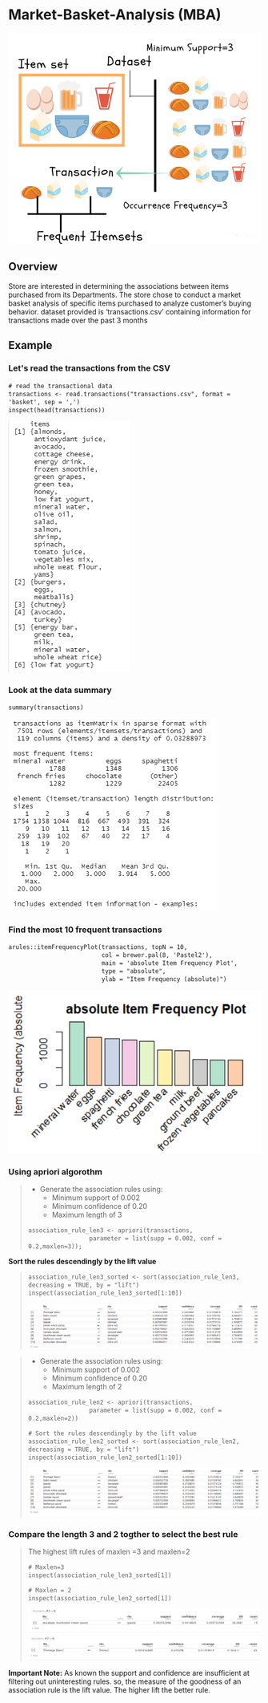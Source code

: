 # Market-Basket-Analysis (MBA)
![Market-Basket-Analysis-Image](Image/Screenshot_8.png)
## Overview
Store are interested in determining the associations between items purchased from its Departments. The store chose to conduct a market basket analysis of specific items purchased to analyze customer’s buying behavior. dataset provided is ‘transactions.csv’ containing information for transactions made over the past 3 months
## Example
### **Let's read the transactions from the CSV**
```{r}
# read the transactional data
transactions <- read.transactions("transactions.csv", format = 'basket', sep = ',')
inspect(head(transactions))
```
![Market-Basket-Analysis-Image](Image/Screenshot_1.png)

### Look at the data summary
```{r}
summary(transactions)
```
![Market-Basket-Analysis-Image](Image/Screenshot_2.png)

### Find the most 10 frequent transactions
```{r}
arules::itemFrequencyPlot(transactions, topN = 10,
                          col = brewer.pal(8, 'Pastel2'),
                          main = 'absolute Item Frequency Plot',
                          type = "absolute",
                          ylab = "Item Frequency (absolute)")
```
![Market-Basket-Analysis-Image](Image/Screenshot_3.png)

### Using apriori algorothm
> - Generate the association rules using:
>   - Minimum support of 0.002
>   - Minimum confidence of 0.20
>   - Maximum length of 3
> ```{r}
> association_rule_len3 <- apriori(transactions,
>                  parameter = list(supp = 0.002, conf = 0.2,maxlen=3));
> ```
**Sort the rules descendingly by the lift value**
> ```{r}
> association_rule_len3_sorted <- sort(association_rule_len3, decreasing = TRUE, by = "lift")
> inspect(association_rule_len3_sorted[1:10])
> ```
> ![Market-Basket-Analysis-Image](Image/Screenshot_4.png)

> - Generate the association rules using:
>   - Minimum support of 0.002
>   - Minimum confidence of 0.20
>   - Maximum length of 2
> 
> ```{r}
> association_rule_len2 <- apriori(transactions,
>                  parameter = list(supp = 0.002, conf = 0.2,maxlen=2))
> ```
> ```{r}
> # Sort the rules descendingly by the lift value
> association_rule_len2_sorted <- sort(association_rule_len2, decreasing = TRUE, by = "lift")
> inspect(association_rule_len2_sorted[1:10])
> ```
> ![Market-Basket-Analysis-Image](Image/Screenshot_5.png)

### Compare the length 3 and 2 togther to select the best rule
> The highest lift rules of maxlen =3 and maxlen=2
> ```{r}
> # Maxlen=3
> inspect(association_rule_len3_sorted[1])
> ```
> ```{r}
> # Maxlen = 2
> inspect(association_rule_len2_sorted[1])
> ```
> ![Market-Basket-Analysis-Image](Image/Screenshot_6.png)
> ![Market-Basket-Analysis-Image](Image/Screenshot_7.png)

**Important Note:** As known the support and confidence are insufficient at filtering out uninteresting rules. so, the measure of the goodness of an association rule is the lift value. The higher lift the better rule.
